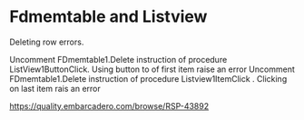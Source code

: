 # Fdmemtable and Listview

Deleting row errors.

Uncomment FDmemtable1.Delete instruction of procedure ListView1ButtonClick. Using button to of first item raise an error
Uncomment FDmemtable1.Delete instruction of procedure Listview1ItemClick  . Clicking on last item rais an error  

https://quality.embarcadero.com/browse/RSP-43892

